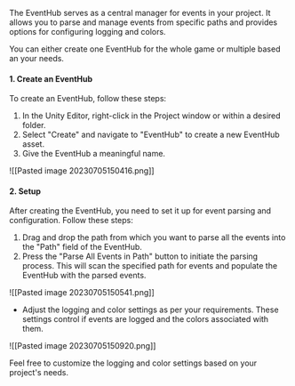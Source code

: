 The EventHub serves as a central manager for events in your project. It allows you to parse and manage events from specific paths and provides options for configuring logging and colors.

You can either create one EventHub for the whole game or multiple based an your needs.

#### 1. Create an EventHub

To create an EventHub, follow these steps:

1. In the Unity Editor, right-click in the Project window or within a desired folder.
2. Select "Create" and navigate to "EventHub" to create a new EventHub asset.
3. Give the EventHub a meaningful name.

![[Pasted image 20230705150416.png]]

#### 2. Setup

After creating the EventHub, you need to set it up for event parsing and configuration. Follow these steps:

1. Drag and drop the path from which you want to parse all the events into the "Path" field of the EventHub.
2. Press the "Parse All Events in Path" button to initiate the parsing process. This will scan the specified path for events and populate the EventHub with the parsed events.

![[Pasted image 20230705150541.png]]

- Adjust the logging and color settings as per your requirements. These settings control if events are logged and the colors associated with them.

![[Pasted image 20230705150920.png]]

Feel free to customize the logging and color settings based on your project's needs.